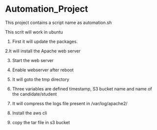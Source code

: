 # Automation_Project
This project contains a script name as automation.sh

This scrit will work in ubuntu 

1. First it will update the packages.

2.It will install the Apache web server 

3. Start the web server

4. Enable webserver after reboot

5. It will goto the tmp directory

6. Three variables are defined timestamp, S3 bucket name and name of the candidate/student

7. It will compress the logs file present in /var/log/apache2/

8. Install the aws cli

9. copy the tar file in s3 bucket

